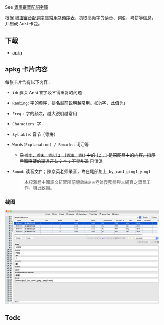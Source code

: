 See [粵語審音配詞字庫](https://humanum.arts.cuhk.edu.hk/Lexis/lexi-can/)

根据 [粵語審音配詞字庫常用字頻序表](https://humanum.arts.cuhk.edu.hk/Lexis/lexi-can/)，抓取高频字的读音、词语、粤拼等信息，并制成 Anki 卡包。

## 下载

* [apkg](https://github.com/hmgqzx/Practical_Pet_Projects/tree/master/Scraper/%E7%B2%B5%E8%AA%9E%E5%AF%A9%E9%9F%B3%E9%85%8D%E8%A9%9E%E5%AD%97%E5%BA%AB/apkg)

## apkg 卡片内容

每张卡片含有以下内容：

* `Id`: 解决 Anki 首字段不得重复的问题

* `Ranking`: 字的频序，排名越前说明越常用。如`的`字，此值为`1`

* `Freq.`: 字的频次，越大说明越常用

* `Characters`: 字

* `Syllable`: 音节（粤拼）

* `Words(Explanation) / Remarks`: 词汇等

  * ~~像 `香水, 香味, 香火[2..]香油, 香料` 中的 `[2..]` 是原网页中的内容，指示后面隐藏的词语还有 2 个；不是乱码~~ 已清洗

* `Sound`: 读音文件；陳京英老师录音，故在尾部加上`_by_can4_ging1_ying1`

  > 本校雅禮中國語文研習所前導師`陳京英`老師義務參與本網頁之錄音工作，特此致謝。

### 截图

![](screenshot/anki_browser.jpg)


## Todo

